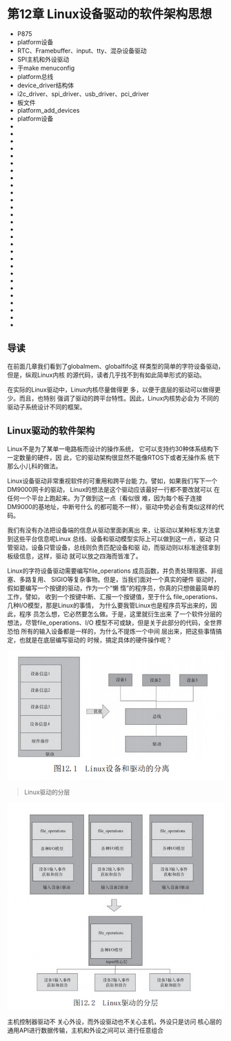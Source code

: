 # 第12章 Linux设备驱动的软件架构思想


- P875
- platform设备
- RTC、Framebuffer、input、tty、混杂设备驱动
- SPI主机和外设驱动
- 于make menuconfig
- platform总线
- device_driver结构体
- i2c_driver、spi_driver、usb_driver、pci_driver
- 板文件
- platform_add_devices
- platform设备
-
-
-
-
-
-
-
-
-
-
-
-
-
-
-
-
-
-
-
-
-
-
-
-
-
-
-
-

## 导读

在前面几章我们看到了globalmem、globalfifo这
样类型的简单的字符设备驱动，但是，纵观Linux内核
的源代码，读者几乎找不到有如此简单形式的驱动。

在实际的Linux驱动中，Linux内核尽量做得更
多，以便于底层的驱动可以做得更少。而且，也特别
强调了驱动的跨平台特性。因此，Linux内核势必会为
不同的驱动子系统设计不同的框架。

## Linux驱动的软件架构

Linux不是为了某单一电路板而设计的操作系统，
它可以支持约30种体系结构下一定数量的硬件，因
此，它的驱动架构很显然不能像RTOS下或者无操作系
统下那么小儿科的做法。

Linux设备驱动非常重视软件的可重用和跨平台能
力。譬如，如果我们写下一个DM9000网卡的驱动，
Linux的想法是这个驱动应该最好一行都不要改就可以
在任何一个平台上跑起来。为了做到这一点（看似很
难，因为每个板子连接DM9000的基地址，中断号什么
的都可能不一样），驱动中势必会有类似这样的代
码。

我们有没有办法把设备端的信息从驱动里面剥离出
来，让驱动以某种标准方法拿到这些平台信息呢Linux
总线、设备和驱动模型实际上可以做到这一点，驱动
只管驱动，设备只管设备，总线则负责匹配设备和驱
动，而驱动则以标准途径拿到板级信息，这样，驱动
就可以放之四海而皆准了。

Linux的字符设备驱动需要编写file_operations
成员函数，并负责处理阻塞、非组塞、多路复用、
SIGIO等复杂事物。但是，当我们面对一个真实的硬件
驱动时，假如要编写一个按键的驱动，作为一个“懒
惰”的程序员，你真的只想做最简单的工作，譬如，
收到一个按键中断、汇报一个按键值，至于什么
file_operations、几种I/O模型，那是Linux的事情，
为什么要我管Linux也是程序员写出来的，因此，程序
员怎么想，它必然要怎么做。于是，这里就衍生出来
了一个软件分层的想法，尽管file_operations、I/O
模型不可或缺，但是关于此部分的代码，全世界恐怕
所有的输入设备都是一样的，为什么不提炼一个中间
层出来，把这些事情搞定，也就是在底层编写驱动的
时候，搞定具体的硬件操作呢？

![linux device](images/012-linux-device-1.png)

> Linux驱动的分层

![device layer](images/012-linux-deivce-layer.png)

主机控制器驱动不
关心外设，而外设驱动也不关心主机，外设只是访问
核心层的通用API进行数据传输，主机和外设之间可以
进行任意组合

